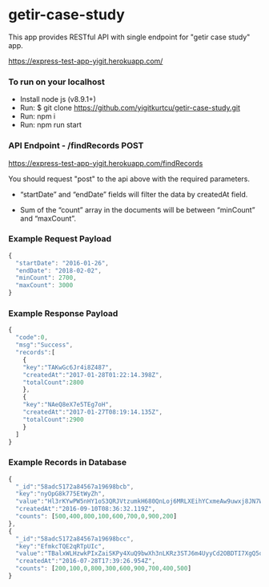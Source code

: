 # getir-case-study

This app provides RESTful API with single endpoint for "getir case study" app.

https://express-test-app-yigit.herokuapp.com/

### To run on your localhost

* Install node js (v8.9.1+)
* Run: $ git clone https://github.com/yigitkurtcu/getir-case-study.git
* Run: npm i
* Run: npm run start

### API Endpoint - /findRecords POST
https://express-test-app-yigit.herokuapp.com/findRecords

You should request "post" to the api above with the required parameters.

* “startDate” and “endDate” fields will filter the data by createdAt field.

* Sum of the “count” array in the documents will be between “minCount” and “maxCount”.

### Example Request Payload

```jsx
{
  "startDate": "2016-01-26",
  "endDate": "2018-02-02",
  "minCount": 2700,
  "maxCount": 3000
}
```
### Example Response Payload
```jsx
{
  "code":0,
  "msg":"Success",
  "records":[
    {
    "key":"TAKwGc6Jr4i8Z487",
    "createdAt":"2017-01-28T01:22:14.398Z",
    "totalCount":2800
    },
    {
    "key":"NAeQ8eX7e5TEg7oH",
    "createdAt":"2017-01-27T08:19:14.135Z",
    "totalCount":2900
    }
  ]
}
```

### Example Records in Database
```jsx
{    
  "_id":"58adc5172a84567a19698bcb",
  "key":"nyOpG8k775EtWyZh",
  "value":"Hl3rKYwPW5nHY1oS3QRJVtzumkH680QnLoj6MRLXEihYCxmeAw9uwxj8JN7WCkxX5DLkVbo2aVszzXcg6becQosqhyBq92KDkOX0JU6VMBpKCvx2Qk2q3rwMaTbZM YYbFpwgq2Js4MIv",
  "createdAt":"2016-09-10T08:36:32.119Z",
  "counts": [500,400,800,100,600,700,0,900,200]
},
{    
  "_id":"58adc5172a84567a19698bcc",
  "key":"EfmkcTQE2qRTpUIc",
  "value":"TBalxWLHzwkPIxZaiSKPy4XuQ9bwXh3nLKRz3STJ6m4UyyCd2OBDTI7XgQ5oFamU7FJhOyYWs8Hk2nu6Uc30qocxRJbY3hgorCj0kjgASAlGJikygaYqT5ussokJhaApIStAA4NRCsfv",
  "createdAt":"2016-07-28T17:39:26.954Z",
  "counts": [200,100,0,800,300,600,900,700,400,500]
}
```
